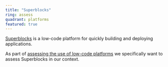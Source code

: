 ```yaml
---
title: "Superblocks"
ring: assess
quadrant: platforms
featured: true
---
```


[Superblocks](https://www.superblocks.com/) is a low-code platform for quickly building and deploying applications. 

As part of [assessing the use of low-code platforms](low-code-no-code-development.md) we specifically want to assess Superblocks in our context.
